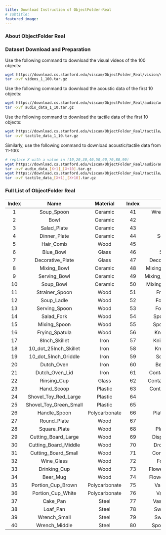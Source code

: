 ```yaml
---
title: Download Instruction of ObjectFolder-Real
# subtitle: 
featured_image: 
---
```


### About ObjectFolder Real

### Dataset Download and Preparation

Use the following command to download the visual videos of the 100 objects:

```sh
wget https://download.cs.stanford.edu/viscam/ObjectFolder_Real/vision/videos_1_100.tar.gz
tar -xvf videos_1_100.tar.gz
```

Use the following command to download the acoustic data of the first 10 objects:

```sh
wget https://download.cs.stanford.edu/viscam/ObjectFolder_Real/audio/audio_data_1_10.tar.gz
tar -xvf audio_data_1_10.tar.gz
```

Use the following command to download the tactile data of the first 10 objects:

```sh
wget https://download.cs.stanford.edu/viscam/ObjectFolder_Real/tactile/tactile_data_1_10.tar.gz
tar -xvf tactile_data_1_10.tar.gz
```

Similarly, use the following command to download acoustic/tactile data from 11-100:

```sh
# replace X with a value in [10,20,30,40,50,60,70,80,90]
wget https://download.cs.stanford.edu/viscam/ObjectFolder_Real/audio/audio_data_[X+1]_[X+10].tar.gz
tar -xvf audio_data_[X+1]_[X+10].tar.gz
wget https://download.cs.stanford.edu/viscam/ObjectFolder_Real/tactile/tactile_data_[X+1]_[X+10].tar.gz
tar -xvf tactile_data_[X+1]_[X+10].tar.gz
```

### Full List of ObjectFolder Real

| Index |          Name          |   Material    | Index |        Name        |   Material    | Index |        Name         |   Material    |
| :---: | :--------------------: | :-----------: | :---: | :----------------: | :-----------: | :---: | :-----------------: | :-----------: |
|   1   |       Soup_Spoon       |    Ceramic    |  41   |    Wrench_Large    |     Steel     |  81   |  Utensil_Container  |     Wood      |
|   2   |          Bowl          |    Ceramic    |  42   |       Pestle       |     Iron      |  82   |         Can         |     Glass     |
|   3   |      Salad_Plate       |    Ceramic    |  43   |       Mortar       |     Iron      |  83   |    Potato_Masher    |     Steel     |
|   4   |      Dinner_Plate      |    Ceramic    |  44   |     Sculpture      |     Iron      |  84   |       Skimmer       |     Steel     |
|   5   |       Hair_Comb        |     Wood      |  45   |       Ladle        |     Iron      |  85   |    Pasta_Server     |     Steel     |
|   6   |       Blue_Bowl        |     Glass     |  46   |      Spatula       |     Iron      |  86   |    Slotted_Spoon    |     Steel     |
|   7   |    Decorative_Plate    |     Glass     |  47   |  Decorative_Cast   |     Iron      |  87   |    Solid_Turner     |     Steel     |
|   8   |      Mixing_Bowl       |    Ceramic    |  48   | Mixing_Bowl_Large  |    Plastic    |  88   |        Ladle        |     Steel     |
|   9   |      Serving_Bowl      |    Ceramic    |  49   | Mixing_Bowl_Middle |    Plastic    |  89   |     Solid_Spoon     |     Steel     |
|  10   |       Soup_Bowl        |    Ceramic    |  50   | Mixing_Bowl_Small  |    Plastic    |  90   |   Slotted_Turner    |     Steel     |
|  11   |     Strainer_Spoon     |     Wood      |  51   |     Fruit_Bowl     |     Glass     |  91   |     Glass_Green     |     Glass     |
|  12   |       Soup_Ladle       |     Wood      |  52   |     Fork_Small     |     Steel     |  92   |      Glass_Red      |     Glass     |
|  13   |     Serving_Spoon      |     Wood      |  53   |     Fork_Large     |     Steel     |  93   |        Vase         |     Glass     |
|  14   |       Salad_Fork       |     Wood      |  54   |    Spoon_Small     |     Steel     |  94   |     Salad_Bowl      |     Glass     |
|  15   |      Mixing_Spoon      |     Wood      |  55   |    Spoon_Large     |     Steel     |  95   |        Scoop        | Polycarbonate |
|  16   |     Frying_Spatula     |     Wood      |  56   |    Knife_Large     |    Plastic    |  96   |       Box_Lid       | Polycarbonate |
|  17   |     8Inch_Skillet      |     Iron      |  57   |    Knife_Middle    |    Plastic    |  97   |  Stanford_Frisbee   |    Plastic    |
|  18   | 10_dot_25Inch_Skillet  |     Iron      |  58   |    Knife_Small     |    Plastic    |  98   |     Kettlebell      |     Iron      |
|  19   |  10_dot_5Inch_Griddle  |     Iron      |  59   |     Soap_Dish      |     Glass     |  99   |  Trim_Removal_Tool  |    Plastic    |
|  20   |       Dutch_Oven       |     Iron      |  60   |     Beer_Glass     |     Glass     |  100  | Trim_Removal_Tool_2 |    Plastic    |
|  21   |     Dutch_Oven_Lid     |     Iron      |  61   |  Container_Large   |    Ceramic    |       |                     |               |
|  22   |      Rinsing_Cup       |     Glass     |  62   |  Container_Middle  |    Ceramic    |       |                     |               |
|  23   |       Hand_Scoop       |    Plastic    |  63   |  Container_Small   |    Ceramic    |       |                     |               |
|  24   |  Shovel_Toy_Red_Large  |    Plastic    |  64   |        Mug         |    Ceramic    |       |                     |               |
|  25   | Shovel_Toy_Green_Small |    Plastic    |  65   |        Vase        |    Ceramic    |       |                     |               |
|  26   |      Handle_Spoon      | Polycarbonate |  66   |    Plate_Handle    |     Iron      |       |                     |               |
|  27   |      Round_Plate       |     Wood      |  67   |       Plate        |     Iron      |       |                     |               |
|  28   |      Square_Plate      |     Wood      |  68   |     Plate_Base     |     Wood      |       |                     |               |
|  29   |  Cutting_Board_Large   |     Wood      |  69   |   Display_Stand    |     Iron      |       |                     |               |
|  30   |  Cutting_Board_Middle  |     Wood      |  70   |    Drop_Funnel     | Polycarbonate |       |                     |               |
|  31   |  Cutting_Board_Small   |     Wood      |  71   |   Container_Lid    | Polycarbonate |       |                     |               |
|  32   |       Wine_Glass       |     Wood      |  72   |      Food_Pan      | Polycarbonate |       |                     |               |
|  33   |      Drinking_Cup      |     Wood      |  73   |  Flowerpot_Large   |    Ceramic    |       |                     |               |
|  34   |        Beer_Mug        |     Wood      |  74   |  Flowerpot_Small   |    Ceramic    |       |                     |               |
|  35   |   Portion_Cup_Brown    | Polycarbonate |  75   |     Vase_Green     |    Ceramic    |       |                     |               |
|  36   |   Portion_Cup_White    | Polycarbonate |  76   |     Vase_Blue      |    Ceramic    |       |                     |               |
|  37   |        Cake_Pan        |     Steel     |  77   |    Vase_Orange     |    Ceramic    |       |                     |               |
|  38   |        Loaf_Pan        |     Steel     |  78   |     Swan_Large     |    Ceramic    |       |                     |               |
|  39   |      Wrench_Small      |     Steel     |  79   |     Swan_Small     |    Ceramic    |       |                     |               |
|  40   |     Wrench_Middle      |     Steel     |  80   |    Spoon_Holder    |     Wood      |       |                     |               |
